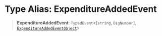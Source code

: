 # Type Alias: ExpenditureAddedEvent

> **ExpenditureAddedEvent**: `TypedEvent`\<\[`string`, `BigNumber`\], [`ExpenditureAddedEventObject`](../interfaces/ExpenditureAddedEventObject.md)\>
